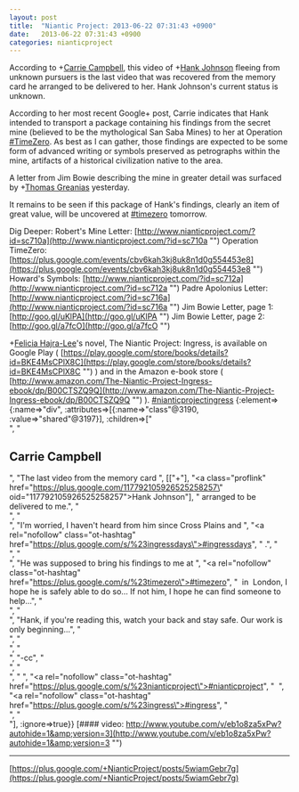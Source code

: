 ```yaml
---
layout: post
title:  "Niantic Project: 2013-06-22 07:31:43 +0900"
date:   2013-06-22 07:31:43 +0900
categories: nianticproject
---
```

According to +[Carrie Campbell](https://plus.google.com/101180225942784917383 ""), this video of +[Hank Johnson](https://plus.google.com/117792105926525258257 "") fleeing from unknown pursuers is the last video that was recovered from the memory card he arranged to be delivered to her. Hank Johnson's current status is unknown.

According to her most recent Google+ post, Carrie indicates that Hank intended to transport a package containing his findings from the secret mine (believed to be the mythological San Saba Mines) to her at Operation [#TimeZero](https://plus.google.com/s/%23TimeZero ""). As best as I can gather, those findings are expected to be some form of advanced writing or symbols preserved as petrographs within the mine, artifacts of a historical civilization native to the area.

A letter from Jim Bowie describing the mine in greater detail was surfaced by +[Thomas Greanias](https://plus.google.com/102489350322422853902 "") yesterday. 

It remains to be seen if this package of Hank's findings, clearly an item of great value, will be uncovered at [#timezero](https://plus.google.com/s/%23timezero "") tomorrow. 

Dig Deeper:
Robert's Mine Letter: [http://www.nianticproject.com/?id=sc710a](http://www.nianticproject.com/?id=sc710a "")
Operation TimeZero: [https://plus.google.com/events/cbv6kah3kj8uk8n1d0g554453e8](https://plus.google.com/events/cbv6kah3kj8uk8n1d0g554453e8 "")
Howard's Symbols: [http://www.nianticproject.com/?id=sc712a](http://www.nianticproject.com/?id=sc712a "")
Padre Apolonius Letter: [http://www.nianticproject.com/?id=sc716a](http://www.nianticproject.com/?id=sc716a "")
Jim Bowie Letter, page 1: [http://goo.gl/uKlPA](http://goo.gl/uKlPA "")
Jim Bowie Letter, page 2: [http://goo.gl/a7fcO](http://goo.gl/a7fcO "")

+[Felicia Hajra-Lee](https://plus.google.com/118344555717370644832 "")'s novel, The Niantic Project: Ingress, is available on Google Play ( [https://play.google.com/store/books/details?id=BKE4MsCPlX8C](https://play.google.com/store/books/details?id=BKE4MsCPlX8C "") ) and in the Amazon e-book store ( [http://www.amazon.com/The-Niantic-Project-Ingress-ebook/dp/B00CTSZQ9Q](http://www.amazon.com/The-Niantic-Project-Ingress-ebook/dp/B00CTSZQ9Q "") ). [#nianticprojectingress](https://plus.google.com/s/%23nianticprojectingress "") {:element=>{:name=>"div", :attributes=>[{:name=>"class"@3190, :value=>"shared"@3197}], :children=>["<br />", "<h2>Carrie Campbell</h2>", "The last video from the memory card ", [["+"], "<a class=\"proflink\" href=\"https://plus.google.com/117792105926525258257\" oid=\"117792105926525258257\">Hank Johnson</a>"], " arranged to be delivered to me.", "<br />", "<br />", "I'm worried, I haven't heard from him since Cross Plains and  ", "<a rel=\"nofollow\" class=\"ot-hashtag\" href=\"https://plus.google.com/s/%23ingressdays\">#ingressdays</a>", " .", "<br />", "<br />", "He was supposed to bring his findings to me at  ", "<a rel=\"nofollow\" class=\"ot-hashtag\" href=\"https://plus.google.com/s/%23timezero\">#timezero</a>", "  in  London, I hope he is safely able to do so... If not him, I hope he can find someone to help...", "<br />", "<br />", "Hank, if you're reading this, watch your back and stay safe. Our work is only beginning...", "<br />", "<br />", "<br />", "-cc", "<br />", "<br />", " ", "<a rel=\"nofollow\" class=\"ot-hashtag\" href=\"https://plus.google.com/s/%23nianticproject\">#nianticproject</a>", "  ", "<a rel=\"nofollow\" class=\"ot-hashtag\" href=\"https://plus.google.com/s/%23ingress\">#ingress</a>", "<br />", "<br />"], :ignore=>true}}
[#### video: http://www.youtube.com/v/eb1o8za5xPw?autohide=1&amp;version=3](http://www.youtube.com/v/eb1o8za5xPw?autohide=1&amp;version=3 "")
- - -
[https://plus.google.com/+NianticProject/posts/5wiamGebr7g](https://plus.google.com/+NianticProject/posts/5wiamGebr7g)
